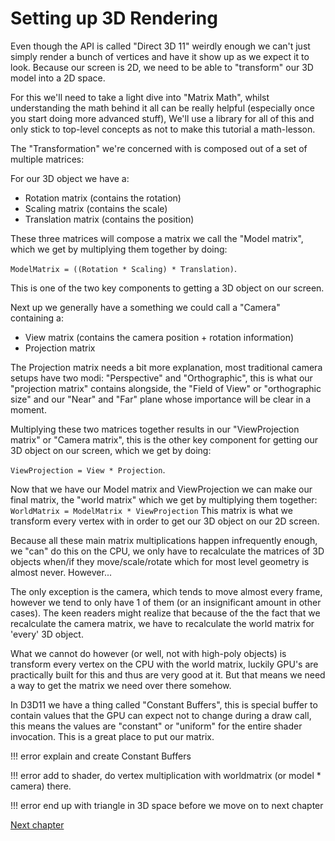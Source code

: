 # Setting up 3D Rendering

Even though the API is called "Direct 3D 11" weirdly enough we can't just simply render a bunch of vertices and have it show up as we expect it to look. 
Because our screen is 2D, we need to be able to "transform" our 3D model into a 2D space.

For this we'll need to take a light dive into "Matrix Math", whilst understanding the math behind it all can be really helpful (especially once you start doing more advanced stuff), We'll use a library for all of this and only stick to top-level concepts as not to make this tutorial a math-lesson.

The "Transformation" we're concerned with is composed out of a set of multiple matrices:

For our 3D object we have a:

- Rotation matrix (contains the rotation)
- Scaling matrix (contains the scale)
- Translation matrix (contains the position)

These three matrices will compose a matrix we call the "Model matrix", which we get by multiplying them together by doing:

`ModelMatrix = ((Rotation * Scaling) * Translation)`. 

This is one of the two key components to getting a 3D object on our screen.

Next up we generally have a something we could call a "Camera" containing a:

- View matrix (contains the camera position + rotation information)
- Projection matrix

The Projection matrix needs a bit more explanation, most traditional camera setups have two modi: "Perspective" and "Orthographic", this is what our "projection matrix" contains alongside, the "Field of View" or "orthographic size" and our "Near" and "Far" plane whose importance will be clear in a moment. 

Multiplying these two matrices together results in our "ViewProjection matrix" or "Camera matrix", this is the other key component for getting our 3D object on our screen, which we get by doing:

`ViewProjection = View * Projection`.

Now that we have our Model matrix and ViewProjection we can make our final matrix, the "world matrix" which we get by multiplying them together: `WorldMatrix = ModelMatrix * ViewProjection`
This matrix is what we transform every vertex with in order to get our 3D object on our 2D screen.

Because all these main matrix multiplications happen infrequently enough, we "can" do this on the CPU, we only have to recalculate the matrices of 3D objects when/if they move/scale/rotate which for most level geometry is almost never. However...

The only exception is the camera, which tends to move almost every frame, however we tend to only have 1 of them (or an insignificant amount in other cases).
The keen readers might realize that because of the the fact that we recalculate the camera matrix, we have to recalculate the world matrix for 'every' 3D object.

What we cannot do however (or well, not with high-poly objects) is transform every vertex on the CPU with the world matrix, luckily GPU's are practically built for this and thus are very good at it. 
But that means we need a way to get the matrix we need over there somehow.

In D3D11 we have a thing called "Constant Buffers", this is special buffer to contain values that the GPU can expect not to change during a draw call, this means the values are "constant" or "uniform" for the entire shader invocation.
This is a great place to put our matrix.

!!! error
	explain and create Constant Buffers
	
!!! error
    add to shader, do vertex multiplication with worldmatrix (or model \* camera) there.

!!! error
    end up with triangle in 3D space before we move on to next chapter


[Next chapter](./1-3-4-3d-rendering.md)
